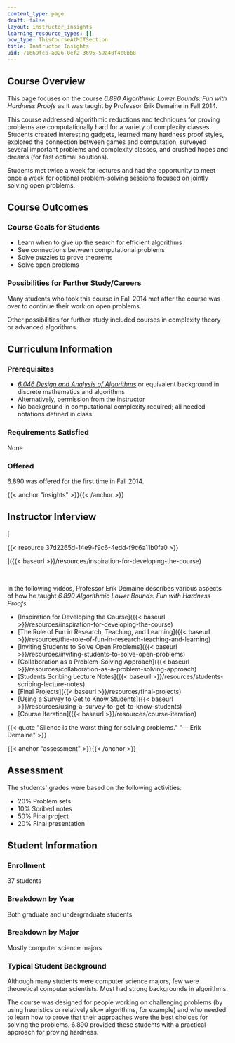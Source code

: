 ```yaml
---
content_type: page
draft: false
layout: instructor_insights
learning_resource_types: []
ocw_type: ThisCourseAtMITSection
title: Instructor Insights
uid: 71669fcb-a026-0ef2-3695-59a40f4c0bb8
---
```

## Course Overview

This page focuses on the course _6.890 Algorithmic Lower Bounds: Fun with Hardness Proofs_ as it was taught by Professor Erik Demaine in Fall 2014.

This course addressed algorithmic reductions and techniques for proving problems are computationally hard for a variety of complexity classes. Students created interesting gadgets, learned many hardness proof styles, explored the connection between games and computation, surveyed several important problems and complexity classes, and crushed hopes and dreams (for fast optimal solutions).

Students met twice a week for lectures and had the opportunity to meet once a week for optional problem-solving sessions focused on jointly solving open problems.

## Course Outcomes

### Course Goals for Students

- Learn when to give up the search for efficient algorithms
- See connections between computational problems
- Solve puzzles to prove theorems
- Solve open problems

### Possibilities for Further Study/Careers

Many students who took this course in Fall 2014 met after the course was over to continue their work on open problems.

Other possibilities for further study included courses in complexity theory or advanced algorithms.

## Curriculum Information

### Prerequisites

- [_6.046 Design and Analysis of Algorithms_](/courses/6-046j-design-and-analysis-of-algorithms-spring-2015) or equivalent background in discrete mathematics and algorithms
- Alternatively, permission from the instructor
- No background in computational complexity required; all needed notations defined in class

### Requirements Satisfied

None

### Offered

6.890 was offered for the first time in Fall 2014.

{{< anchor "insights" >}}{{< /anchor >}}

## Instructor Interview

\[

{{< resource 37d2265d-14e9-f9c6-4edd-f9c6a11b0fa0 >}}

\]({{< baseurl >}}/resources/inspiration-for-developing-the-course)

 

In the following videos, Professor Erik Demaine describes various aspects of how he taught _6.890 Algorithmic Lower Bounds: Fun with Hardness Proofs._

- \[Inspiration for Developing the Course\]({{< baseurl >}}/resources/inspiration-for-developing-the-course)
- \[The Role of Fun in Research, Teaching, and Learning\]({{< baseurl >}}/resources/the-role-of-fun-in-research-teaching-and-learning)
- \[Inviting Students to Solve Open Problems\]({{< baseurl >}}/resources/inviting-students-to-solve-open-problems)
- \[Collaboration as a Problem-Solving Approach\]({{< baseurl >}}/resources/collaboration-as-a-problem-solving-approach)
- \[Students Scribing Lecture Notes\]({{< baseurl >}}/resources/students-scribing-lecture-notes)
- \[Final Projects\]({{< baseurl >}}/resources/final-projects)
- \[Using a Survey to Get to Know Students\]({{< baseurl >}}/resources/using-a-survey-to-get-to-know-students)
- \[Course Iteration\]({{< baseurl >}}/resources/course-iteration)

{{< quote "Silence is the worst thing for solving problems." "— Erik Demaine" >}}

{{< anchor "assessment" >}}{{< /anchor >}}

## Assessment

The students' grades were based on the following activities:

- 20% Problem sets
- 10% Scribed notes
- 50% Final project
- 20% Final presentation

## Student Information

### Enrollment

37 students

### Breakdown by Year

Both graduate and undergraduate students

### Breakdown by Major

Mostly computer science majors

### Typical Student Background

Although many students were computer science majors, few were theoretical computer scientists. Most had strong backgrounds in algorithms.

The course was designed for people working on challenging problems (by using heuristics or relatively slow algorithms, for example) and who needed to learn how to prove that their approaches were the best choices for solving the problems. 6.890 provided these students with a practical approach for proving hardness.